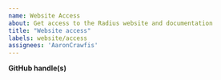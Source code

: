 ```yaml
---
name: Website Access
about: Get access to the Radius website and documentation
title: "Website access"
labels: website/access
assignees: 'AaronCrawfis'
---
```


**GitHub handle(s)**
<!--The list of GitHub handles you'd like to add to the website-->
